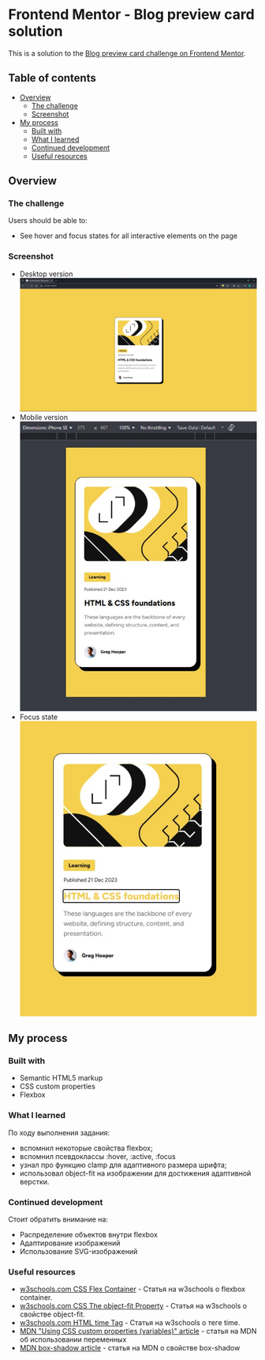 # Frontend Mentor - Blog preview card solution

This is a solution to the [Blog preview card challenge on Frontend Mentor](https://www.frontendmentor.io/challenges/blog-preview-card-ckPaj01IcS).

## Table of contents

- [Overview](#overview)
  - [The challenge](#the-challenge)
  - [Screenshot](#screenshot)
- [My process](#my-process)
  - [Built with](#built-with)
  - [What I learned](#what-i-learned)
  - [Continued development](#continued-development)
  - [Useful resources](#useful-resources)

## Overview

### The challenge

Users should be able to:

- See hover and focus states for all interactive elements on the page

### Screenshot

- Desktop version
![Desktop version](./assets/screenshots/desktop.jpg)
- Mobile version
![Mobile version](./assets/screenshots/mobile.jpg)
- Focus state
![Focus state](./assets/screenshots/focus-state.jpg)

## My process

### Built with

- Semantic HTML5 markup
- CSS custom properties
- Flexbox

### What I learned

По ходу выполнения задания:
- вспомнил некоторые свойства flexbox; 
- вспомнил псевдоклассы :hover, :active, :focus
- узнал про функцию clamp для адаптивного размера шрифта;
- использовал object-fit на изображении для достижения адаптивной верстки.

### Continued development

Стоит обратить внимание на:
- Распределение объектов внутри flexbox
- Адаптирование изображений
- Использование SVG-изображений

### Useful resources

- [w3schools.com CSS Flex Container](https://www.w3schools.com/css/css3_flexbox_container.asp) - Статья на w3schools о flexbox container.
- [w3schools.com CSS The object-fit Property](https://www.w3schools.com/css/css3_object-fit.asp) - Статья на w3schools о свойстве object-fit.
- [w3schools.com HTML time Tag](https://www.w3schools.com/tags/tag_time.asp) - Статья на w3schools о теге time.
- [MDN "Using CSS custom properties (variables)" article](https://developer.mozilla.org/en-US/docs/Web/CSS/CSS_cascading_variables/Using_CSS_custom_properties) - статья на MDN об использовании переменных
- [MDN box-shadow article](https://developer.mozilla.org/en-US/docs/Web/CSS/box-shadow) - статья на MDN о свойстве box-shadow
